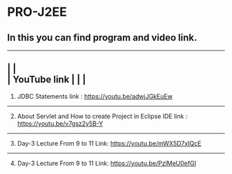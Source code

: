 # PRO-J2EE
In this you can find program and video link.
-------------------------------------------------------
--------------------
|                  |   
|   YouTube link   |
|                  |
--------------------
1. JDBC Statements link : https://youtu.be/adwjJGkEuEw

--------------------------------------------------------------------------------
2. About Servlet and How to create Project in Eclipse IDE link : https://youtu.be/v7gsz2v5B-Y

------------------------------------------------------------------------------------------------
3. Day-3 Lecture From 9 to 11 Link: https://youtu.be/mWX5D7xIQcE

-----------------------------------------------------------------------------------------------
4. Day-3 Lecture From 9 to 11 Link: https://youtu.be/PzlMeU0efGI
